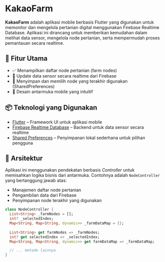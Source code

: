# KakaoFarm

**KakaoFarm** adalah aplikasi mobile berbasis Flutter yang digunakan untuk memonitor dan mengelola pertanian digital menggunakan Firebase Realtime Database. Aplikasi ini dirancang untuk memberikan kemudahan dalam melihat data sensor, mengelola node pertanian, serta mempermudah proses pemantauan secara realtime.

## 🚀 Fitur Utama

- ✅ Menampilkan daftar node pertanian (farm nodes)
- 📶 Update data sensor secara realtime dari Firebase
- 🧭 Menyimpan dan memilih node yang terakhir digunakan (SharedPreferences)
- 📱 Desain antarmuka mobile yang intuitif

## 📦 Teknologi yang Digunakan

- [Flutter](https://flutter.dev/) – Framework UI untuk aplikasi mobile
- [Firebase Realtime Database](https://firebase.google.com/products/realtime-database) – Backend untuk data sensor secara realtime
- [Shared Preferences](https://pub.dev/packages/shared_preferences) – Penyimpanan lokal sederhana untuk pilihan pengguna

## 🧠 Arsitektur

Aplikasi ini menggunakan pendekatan berbasis *Controller* untuk memisahkan logika bisnis dari antarmuka. Contohnya adalah `NodeController` yang bertanggung jawab atas:

- Manajemen daftar node pertanian
- Pengambilan data dari Firebase
- Penyimpanan node terakhir yang digunakan

```dart
class NodeController {
  List<String> _farmNodes = [];
  int? _selectedIndex;
  Map<String, Map<String, dynamic>> _farmDataMap = {};
  
  List<String> get farmNodes => _farmNodes;
  int? get selectedIndex => _selectedIndex;
  Map<String, Map<String, dynamic>> get farmDataMap => _farmDataMap;

  // ... metode lainnya
}
